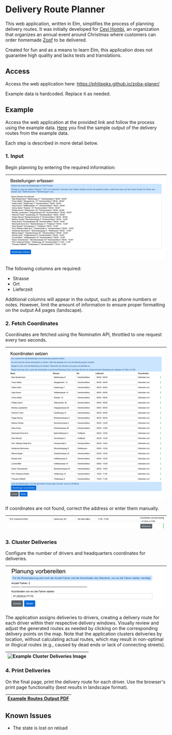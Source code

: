 # Delivery Route Planner

This web application, written in Elm, simplifies the process of planning
delivery routes. It was initially developed for [Cevi Hombi](https://cevi-hombi.ch/),
an organization that organizes an annual event around Christmas where customers
can order homemade [Zopf](https://en.wikipedia.org/wiki/Zopf) to be delivered.

Created for fun and as a means to learn Elm, this application does not guarantee
high quality and lacks tests and translations.

## Access

Access the web application here: https://philippks.github.io/zoba-planer/

Example data is hardcoded. Replace it as needed.

## Example

Access the web application at the provided link and follow the process using
the example data. [Here](docs/example-routes-output.pdf) you find the sample
output of the delivery routes from the example data.

Each step is described in more detail below.

### 1. Input

Begin planning by entering the required information:

| ![Example Input Image](docs/input.png) |
|:--------------------------------------:|

The following columns are required:

- Strasse
- Ort
- Lieferzeit

Additional columns will appear in the output, such as phone numbers or notes.
However, limit the amount of information to ensure proper formatting on the
output A4 pages (landscape).

### 2. Fetch Coordinates

Coordinates are fetched using the Nominatim API, throttled to one request every
two seconds.

| ![Example Set Coordinates Image](docs/set_coordinates.png) |
|:----------------------------------------------------------:|

If coordinates are not found, correct the address or enter them manually.

| ![Example Set Coordinates Manually Image](docs/set_coordinates_manually.png) |
|:----------------------------------------------------------------------------:|


### 3. Cluster Deliveries

Configure the number of drivers and headquarters coordinates for deliveries.

| ![Example Cluster Deliveries Image](docs/cluster_deliveries_1.png) |
|:------------------------------------------------------------------:|

The application assigns deliveries to drivers, creating a delivery route for
each driver within their respective delivery windows. Visually review and
adjust the generated routes as needed by clicking on the corresponding delivery
points on the map. Note that the application clusters deliveries by location,
without calculating actual routes, which may result in non-optimal or illogical
routes (e.g., caused by dead ends or lack of connecting streets).

| ![Example Cluster Deliveries Image](docs/cluster_deliveries_2.png) |
|:------------------------------------------------------------------:|

### 4. Print Deliveries

On the final page, print the delivery route for each driver. Use the browser's
print page functionality (best results in landscape format).

|[Example Routes Output PDF](docs/example-routes-output.pdf)|
|:---------------------------------------------------------:|

## Known Issues

- The state is lost on reload
